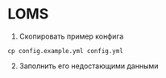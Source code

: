 # LOMS

1. Скопировать пример конфига
```shell
cp config.example.yml config.yml
```

2. Заполнить его недостающими данными
